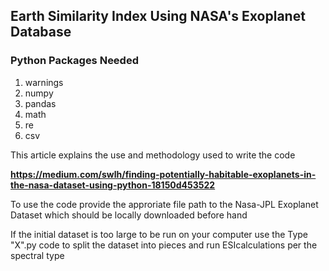 ## Earth Similarity Index Using NASA's Exoplanet Database

### Python Packages Needed

1. warnings
2. numpy
3. pandas
4. math
5. re
6. csv

This article explains the use and methodology used to write the code

**https://medium.com/swlh/finding-potentially-habitable-exoplanets-in-the-nasa-dataset-using-python-18150d453522**

To use the code provide the approriate file path to the Nasa-JPL Exoplanet Dataset which should be locally downloaded before hand

If the initial dataset is too large to be run on your computer use the Type "X".py code to split the dataset into pieces and run ESIcalculations per the spectral type







